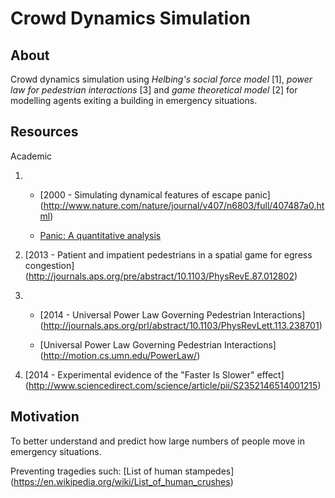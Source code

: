 Crowd Dynamics Simulation
=========================

About
-----
Crowd dynamics simulation using _Helbing's social force model_ [1], _power law for pedestrian interactions_ [3] and _game theoretical model_ [2] for modelling agents exiting a building in emergency situations. 

Resources
---------

Academic 

1. - [2000 - Simulating dynamical features of escape panic]
     (http://www.nature.com/nature/journal/v407/n6803/full/407487a0.html)
   
   - [Panic: A quantitative analysis](http://angel.elte.hu/panic/)
  
2. [2013 - Patient and impatient pedestrians in a spatial game for egress congestion]
   (http://journals.aps.org/pre/abstract/10.1103/PhysRevE.87.012802)

3. - [2014 - Universal Power Law Governing Pedestrian Interactions]
     (http://journals.aps.org/prl/abstract/10.1103/PhysRevLett.113.238701)

   - [Universal Power Law Governing Pedestrian Interactions]
     (http://motion.cs.umn.edu/PowerLaw/)

4. [2014 - Experimental evidence of the "Faster Is Slower" effect]
   (http://www.sciencedirect.com/science/article/pii/S2352146514001215)

Motivation
----------
To better understand and predict how large numbers of people move in emergency situations.

Preventing tragedies such:
[List of human stampedes]
(https://en.wikipedia.org/wiki/List_of_human_crushes)


